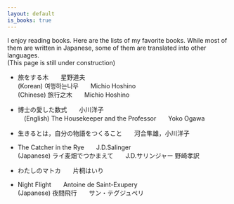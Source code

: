 ```yaml
---
layout: default
is_books: true
---
```


I enjoy reading books. Here are the lists of my favorite books. While most of them are written in Japanese, some of them are translated into other languages.  
(This page is still under construction)


* 旅をする木 &nbsp;&nbsp;&nbsp;&nbsp;&nbsp; 星野道夫  
  (Korean) 여행하는나무 &nbsp;&nbsp;&nbsp;&nbsp;&nbsp;  Michio Hoshino  
  (Chinese) 旅行之木 &nbsp;&nbsp;&nbsp;&nbsp;&nbsp;   Michio Hoshino

* 博士の愛した数式 &nbsp;&nbsp;&nbsp;&nbsp;&nbsp;  小川洋子  
　(English) The Housekeeper and the Professor &nbsp;&nbsp;&nbsp;&nbsp;&nbsp;  Yoko Ogawa

* 生きるとは，自分の物語をつくること &nbsp;&nbsp;&nbsp;&nbsp;&nbsp;  河合隼雄，小川洋子　　

* The Catcher in the Rye &nbsp;&nbsp;&nbsp;&nbsp;&nbsp;  J.D.Salinger  
  (Japanese) ライ麦畑でつかまえて  &nbsp;&nbsp;&nbsp;&nbsp;&nbsp; J.D.サリンジャー   野崎孝訳

* わたしのマトカ &nbsp;&nbsp;&nbsp;&nbsp;&nbsp;  片桐はいり

* Night Flight &nbsp;&nbsp;&nbsp;&nbsp;&nbsp;  Antoine de Saint-Exupery  
  (Japanese) 夜間飛行 &nbsp;&nbsp;&nbsp;&nbsp;&nbsp;  サン・テグジュペリ



